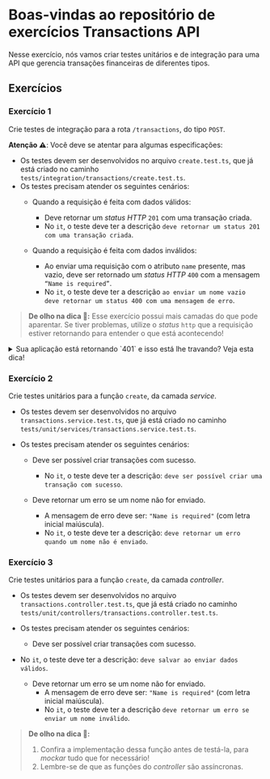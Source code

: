 # Boas-vindas ao repositório de exercícios Transactions API

Nesse exercício, nós vamos criar testes unitários e de integração para uma API que gerencia transações financeiras de diferentes tipos.

## Exercícios

### Exercício 1

Crie testes de integração para a rota `/transactions`, do tipo `POST`.

**Atenção ⚠️**: Você deve se atentar para algumas especificações:

- Os testes devem ser desenvolvidos no arquivo `create.test.ts`, que já está criado no caminho `tests/integration/transactions/create.test.ts`.
- Os testes precisam atender os seguintes cenários:
  - Quando a requisição é feita com dados válidos:
    - Deve retornar um _status HTTP_ `201` com uma transação criada.
    - No `it`, o teste deve ter a descrição `deve retornar um status 201 com uma transação criada`.

  - Quando a requisição é feita com dados inválidos:
    - Ao enviar uma requisição com o atributo `name` presente, mas vazio, deve ser retornado um _status HTTP_ `400` com a mensagem `“Name is required”`.
    - No `it`, o teste deve ter a descrição `ao enviar um nome vazio deve retornar um status 400 com uma mensagem de erro`.

> **De olho na dica 👀:** Esse exercício possui mais camadas do que pode aparentar. Se tiver problemas, utilize o _status_ `http` que a requisição estiver retornando para entender o que está acontecendo!

<details>
  <summary>Sua aplicação está retornando `401` e isso está lhe travando? Veja esta dica!</summary>

Qual o significado do _status_ `401`? Ele significa `UNAUTHORIZED`. Seu teste não está criando uma transação porque você não está sendo autenticado! Lembre-se de que, para criar uma transação, a aplicação deve checar seu _token_, para garantir que ele é válido. Mas você não precisa fazer _login_ de verdade, é necessário apenas simular! No caso, não se esqueça de:

- Fazer a requisição com o _header_ no formato correto e contendo uma `token`.
- _Mockar_ as funções que seu _middleware_ de autenticação chama para fazer a checagem.

**De olho na dica 👀**: Se precisar de um lembrete da sintaxe para alguma dessas funções, faça uma pesquisa rápida.

</details>

### Exercício 2

Crie testes unitários para a função `create`, da camada _service_.

- Os testes devem ser desenvolvidos no arquivo `transactions.service.test.ts`, que já está criado no caminho `tests/unit/services/transactions.service.test.ts`.
- Os testes precisam atender os seguintes cenários:

  - Deve ser possível criar transações com sucesso.
    - No `it`, o teste deve ter a descrição: `deve ser possível criar uma transação com sucesso`.

  - Deve retornar um erro se um nome não for enviado.
    - A mensagem de erro deve ser: `"Name is required"` (com letra inicial maiúscula).
    - No `it`, o teste deve ter a descrição: `deve retornar um erro quando um nome não é enviado`.

### Exercício 3

Crie testes unitários para a função `create`, da camada _controller_.

- Os testes devem ser desenvolvidos no arquivo `transactions.controller.test.ts`, que já está criado no caminho `tests/unit/controllers/transactions.controller.test.ts`.

- Os testes precisam atender os seguintes cenários:
  - Deve ser possível criar transações com sucesso.

- No `it`, o teste deve ter a descrição: `deve salvar ao enviar dados válidos`.

  - Deve retornar um erro se um nome não for enviado.
    - A mensagem de erro deve ser: `"Name is required"` (com letra inicial maiúscula).
    - No `it`, o teste deve ter a descrição `deve retornar um erro se enviar um nome inválido`.

> **De olho na dica 👀:**
>
> 1. Confira a implementação dessa função antes de testá-la, para _mockar_ tudo que for necessário!
> 2. Lembre-se de que as funções do _controller_ são assíncronas.
